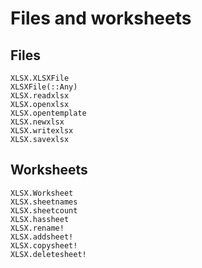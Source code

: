 # Files and worksheets

## Files

```@docs
XLSX.XLSXFile
XLSXFile(::Any)
XLSX.readxlsx
XLSX.openxlsx
XLSX.opentemplate
XLSX.newxlsx
XLSX.writexlsx
XLSX.savexlsx
```

## Worksheets

```@docs
XLSX.Worksheet
XLSX.sheetnames
XLSX.sheetcount
XLSX.hassheet
XLSX.rename!
XLSX.addsheet!
XLSX.copysheet!
XLSX.deletesheet!
```

